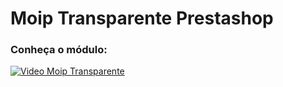 # Moip Transparente Prestashop
### Conheça o módulo:
[![Video Moip Transparente](http://img.youtube.com/vi/UlIMqjPJcL4/0.jpg)](https://www.youtube.com/watch?v=UlIMqjPJcL4)